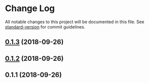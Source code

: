 # Change Log

All notable changes to this project will be documented in this file. See [standard-version](https://github.com/conventional-changelog/standard-version) for commit guidelines.

<a name="0.1.3"></a>
## [0.1.3](https://github.com/choufeng/m.xiajia.im/compare/v0.1.2...v0.1.3) (2018-09-26)



<a name="0.1.2"></a>
## [0.1.2](https://github.com/choufeng/m.xiajia.im/compare/v0.1.1...v0.1.2) (2018-09-26)



<a name="0.1.1"></a>
## 0.1.1 (2018-09-26)
